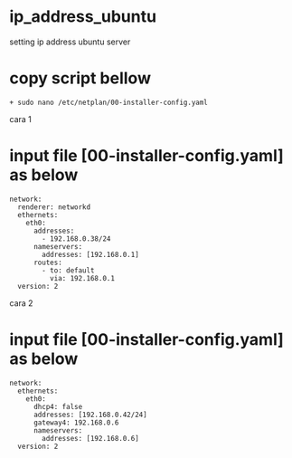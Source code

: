 # ip_address_ubuntu
setting ip address ubuntu server

# copy script bellow
    + sudo nano /etc/netplan/00-installer-config.yaml

cara 1
# input file [00-installer-config.yaml] as below
    network:
      renderer: networkd
      ethernets:
        eth0:
          addresses:
            - 192.168.0.38/24
          nameservers:
            addresses: [192.168.0.1]
          routes:
            - to: default
              via: 192.168.0.1
      version: 2
      
cara 2     
# input file [00-installer-config.yaml] as below
    network:
      ethernets:
        eth0:
          dhcp4: false
          addresses: [192.168.0.42/24]
          gateway4: 192.168.0.6
          nameservers:
            addresses: [192.168.0.6]
      version: 2
